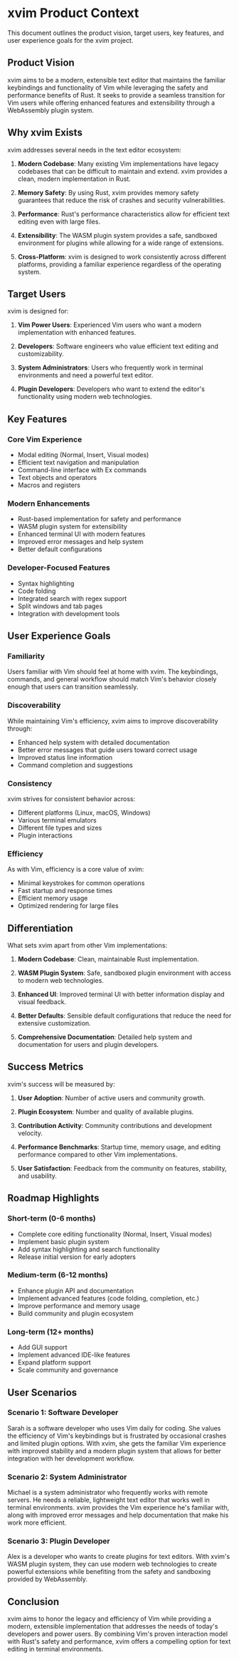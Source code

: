 # xvim Product Context

This document outlines the product vision, target users, key features, and user experience goals for the xvim project.

## Product Vision

xvim aims to be a modern, extensible text editor that maintains the familiar keybindings and functionality of Vim while leveraging the safety and performance benefits of Rust. It seeks to provide a seamless transition for Vim users while offering enhanced features and extensibility through a WebAssembly plugin system.

## Why xvim Exists

xvim addresses several needs in the text editor ecosystem:

1. **Modern Codebase**: Many existing Vim implementations have legacy codebases that can be difficult to maintain and extend. xvim provides a clean, modern implementation in Rust.

2. **Memory Safety**: By using Rust, xvim provides memory safety guarantees that reduce the risk of crashes and security vulnerabilities.

3. **Performance**: Rust's performance characteristics allow for efficient text editing even with large files.

4. **Extensibility**: The WASM plugin system provides a safe, sandboxed environment for plugins while allowing for a wide range of extensions.

5. **Cross-Platform**: xvim is designed to work consistently across different platforms, providing a familiar experience regardless of the operating system.

## Target Users

xvim is designed for:

1. **Vim Power Users**: Experienced Vim users who want a modern implementation with enhanced features.

2. **Developers**: Software engineers who value efficient text editing and customizability.

3. **System Administrators**: Users who frequently work in terminal environments and need a powerful text editor.

4. **Plugin Developers**: Developers who want to extend the editor's functionality using modern web technologies.

## Key Features

### Core Vim Experience

- Modal editing (Normal, Insert, Visual modes)
- Efficient text navigation and manipulation
- Command-line interface with Ex commands
- Text objects and operators
- Macros and registers

### Modern Enhancements

- Rust-based implementation for safety and performance
- WASM plugin system for extensibility
- Enhanced terminal UI with modern features
- Improved error messages and help system
- Better default configurations

### Developer-Focused Features

- Syntax highlighting
- Code folding
- Integrated search with regex support
- Split windows and tab pages
- Integration with development tools

## User Experience Goals

### Familiarity

Users familiar with Vim should feel at home with xvim. The keybindings, commands, and general workflow should match Vim's behavior closely enough that users can transition seamlessly.

### Discoverability

While maintaining Vim's efficiency, xvim aims to improve discoverability through:

- Enhanced help system with detailed documentation
- Better error messages that guide users toward correct usage
- Improved status line information
- Command completion and suggestions

### Consistency

xvim strives for consistent behavior across:

- Different platforms (Linux, macOS, Windows)
- Various terminal emulators
- Different file types and sizes
- Plugin interactions

### Efficiency

As with Vim, efficiency is a core value of xvim:

- Minimal keystrokes for common operations
- Fast startup and response times
- Efficient memory usage
- Optimized rendering for large files

## Differentiation

What sets xvim apart from other Vim implementations:

1. **Modern Codebase**: Clean, maintainable Rust implementation.

2. **WASM Plugin System**: Safe, sandboxed plugin environment with access to modern web technologies.

3. **Enhanced UI**: Improved terminal UI with better information display and visual feedback.

4. **Better Defaults**: Sensible default configurations that reduce the need for extensive customization.

5. **Comprehensive Documentation**: Detailed help system and documentation for users and plugin developers.

## Success Metrics

xvim's success will be measured by:

1. **User Adoption**: Number of active users and community growth.

2. **Plugin Ecosystem**: Number and quality of available plugins.

3. **Contribution Activity**: Community contributions and development velocity.

4. **Performance Benchmarks**: Startup time, memory usage, and editing performance compared to other Vim implementations.

5. **User Satisfaction**: Feedback from the community on features, stability, and usability.

## Roadmap Highlights

### Short-term (0-6 months)

- Complete core editing functionality (Normal, Insert, Visual modes)
- Implement basic plugin system
- Add syntax highlighting and search functionality
- Release initial version for early adopters

### Medium-term (6-12 months)

- Enhance plugin API and documentation
- Implement advanced features (code folding, completion, etc.)
- Improve performance and memory usage
- Build community and plugin ecosystem

### Long-term (12+ months)

- Add GUI support
- Implement advanced IDE-like features
- Expand platform support
- Scale community and governance

## User Scenarios

### Scenario 1: Software Developer

Sarah is a software developer who uses Vim daily for coding. She values the efficiency of Vim's keybindings but is frustrated by occasional crashes and limited plugin options. With xvim, she gets the familiar Vim experience with improved stability and a modern plugin system that allows for better integration with her development workflow.

### Scenario 2: System Administrator

Michael is a system administrator who frequently works with remote servers. He needs a reliable, lightweight text editor that works well in terminal environments. xvim provides the Vim experience he's familiar with, along with improved error messages and help documentation that make his work more efficient.

### Scenario 3: Plugin Developer

Alex is a developer who wants to create plugins for text editors. With xvim's WASM plugin system, they can use modern web technologies to create powerful extensions while benefiting from the safety and sandboxing provided by WebAssembly.

## Conclusion

xvim aims to honor the legacy and efficiency of Vim while providing a modern, extensible implementation that addresses the needs of today's developers and power users. By combining Vim's proven interaction model with Rust's safety and performance, xvim offers a compelling option for text editing in terminal environments.
